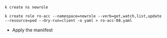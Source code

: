 ```
k create ns newrole
```
```
k create role ro-acc --namespace=newrole --verb=get,watch,list,update --resource=pod --dry-run=client -o yaml > ro-acc-08.yaml
```
- Apply the maniifest